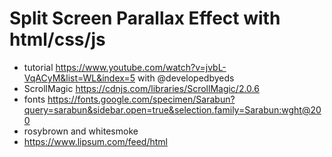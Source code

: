 # Split Screen Parallax Effect with html/css/js

- tutorial <https://www.youtube.com/watch?v=jvbL-VqACyM&list=WL&index=5> with @developedbyeds
- ScrollMagic <https://cdnjs.com/libraries/ScrollMagic/2.0.6>
- fonts <https://fonts.google.com/specimen/Sarabun?query=sarabun&sidebar.open=true&selection.family=Sarabun:wght@200>
- rosybrown and whitesmoke
- <https://www.lipsum.com/feed/html>
